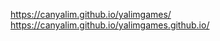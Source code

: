 [https://canyalim.github.io/yalimgames/
](https://canyalim.github.io/yalimgames.github.io/)https://canyalim.github.io/yalimgames.github.io/

